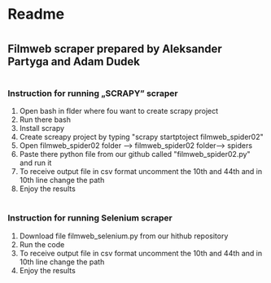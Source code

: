 # Readme
#
## Filmweb scraper prepared by Aleksander Partyga and Adam Dudek
#
### Instruction for running „SCRAPY” scraper
1. Open bash in flder where fou want to create scrapy project 
2. Run there bash 
3. Install scrapy 
4. Create screapy project by typing "scrapy startptoject filmweb_spider02"
5.  Open filmweb_spider02 folder --> filmweb_spider02 folder--> spiders
6.  Paste there python file from our github called "filmweb_spider02.py" and run it
7.	To receive output file in csv format uncomment the 10th and 44th and in 10th line change the path
8.	 Enjoy the results

#
### Instruction for running Selenium scraper
1.  Download file filmweb_selenium.py from our hithub repository
2.  Run the code
9.	To receive output file in csv format uncomment the 10th and 44th and in 10th line change the path
10.	 Enjoy the results